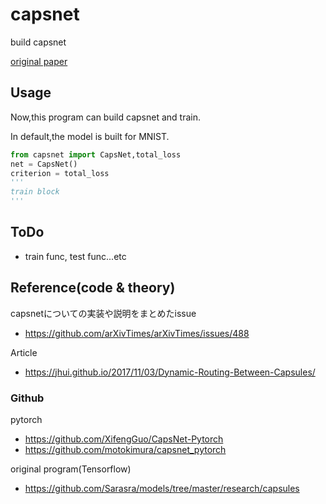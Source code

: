 # capsnet
build capsnet

[original paper](https://arxiv.org/abs/1710.09829)

## Usage
Now,this program can build capsnet and train.

In default,the model is built for MNIST.

```python
from capsnet import CapsNet,total_loss
net = CapsNet()
criterion = total_loss
'''
train block
'''
```
## ToDo
+ train func, test func...etc


## Reference(code & theory)
capsnetについての実装や説明をまとめたissue
+ https://github.com/arXivTimes/arXivTimes/issues/488

Article
+ https://jhui.github.io/2017/11/03/Dynamic-Routing-Between-Capsules/
### Github
pytorch
+ https://github.com/XifengGuo/CapsNet-Pytorch
+ https://github.com/motokimura/capsnet_pytorch

original program(Tensorflow)
+ https://github.com/Sarasra/models/tree/master/research/capsules
